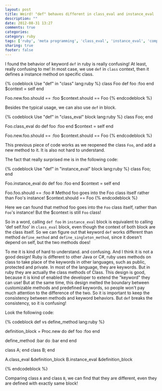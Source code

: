 ```yaml
---
layout: post
title: Weird! "def" behaves different in class_eval and instance_eval
description: ""
date: 2012-08-31 13:27
comments: true
categories: 
category: ruby
tags: ['ruby', 'meta programming', 'class_eval', 'instance_eval', 'comparison', 'define method']
sharing: true
footer: false
---
```


I found the behavior of keyword `def` in ruby is really confusing! At least, really confusing to me!
In most case, we use `def` in `class` context, then it defines a instance method on specific class.

{% codeblock Use "def" in "class" lang:ruby %}
class Foo
  def foo
    :foo
  end
  $context = self
end

Foo.new.foo.should == :foo
$context.should == Foo
{% endcodeblock %}

Besides the typical usage, we can also use `def` in block.

{% codeblock Use "def" in "class_eval" block lang:ruby %}
class Foo; end

Foo.class_eval do
  def foo
    :foo
  end
  $context = self
end

Foo.new.foo.should == :foo
$context.should == Foo
{% endcodeblock %}

This previous piece of code works as we reopened the class `Foo`, and add a new method to it. It is also not hard to understand.

The fact that really surprised me is in the following code:

{% codeblock Use "def" in "instance_eval" block lang:ruby %}
class Foo; end

Foo.instance_eval do
  def foo
    :foo
  end
  $context = self
end

Foo.foo.should == :foo # Method foo goes into the Foo class itself rather than Foo's instance!
$context.should == Foo
{% endcodeblock %}

Here we can found that method foo goes into the `Foo` class itself, rather than `Foo`'s instance! But the $context is still `Foo` class!

So in a word, calling `def foo` in `instance_eval` block is equivalent to calling 'def self.foo' in `class_eval` block, even though the context of both block are the class itself. 
So we can figure out that keyword `def` works different than method `define_method` and `define_singleton_method`, since it doesn't depend on self, but the two methods does!

To me it is kind of hard to understand. and confusing. And I think it is not a good design!
Ruby is different to other Java or C#, ruby uses methods on class to take place of the keywords in other languages, such as public, protected and private. In most of the language, they are keywords. But in ruby they are actually the class methods of Class.
This design is good, because it is kind of enabled the developer to extend the "keyword" they can use! But at the same time, this design melted the boundary between customizable methods and predefined keywords, so people won't pay much attention to the difference of the two. So it is important to keep the consistency between methods and keyword behaviors. But `def` breaks the consistency, so it is confusing!

Look the following code:

{% codeblock def vs define_method lang:ruby %}

definition_block = Proc.new do
  def foo
    :foo
  end
  
  define_method :bar do
    :bar
  end
end


class A; end
class B; end

A.class_eval &definition_block
B.instance_eval &definition_block

{% endcodeblock %}

Comparing class `A` and class `B`, we can find that they are different, even they are defined with exactly same block!
